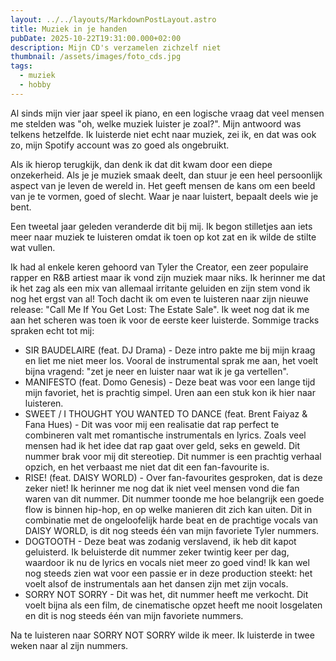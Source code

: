 ```yaml
---
layout: ../../layouts/MarkdownPostLayout.astro
title: Muziek in je handen
pubDate: 2025-10-22T19:31:00.000+02:00
description: Mijn CD's verzamelen zichzelf niet
thumbnail: /assets/images/foto_cds.jpg
tags:
  - muziek
  - hobby
---
```

Al sinds mijn vier jaar speel ik piano, en een logische vraag dat veel mensen me stelden was "oh, welke muziek luister je zoal?". Mijn antwoord was telkens hetzelfde. Ik luisterde niet echt naar muziek, zei ik, en dat was ook zo, mijn Spotify account was zo goed als ongebruikt.

Als ik hierop terugkijk, dan denk ik dat dit kwam door een diepe onzekerheid. Als je je muziek smaak deelt, dan stuur je een heel persoonlijk aspect van je leven de wereld in. Het geeft mensen de kans om een beeld van je te vormen, goed of slecht. Waar je naar luistert, bepaalt deels wie je bent.

Een tweetal jaar geleden veranderde dit bij mij. Ik begon stilletjes aan iets meer naar muziek te luisteren omdat ik toen op kot zat en ik wilde de stilte wat vullen.

Ik had al enkele keren gehoord van Tyler the Creator, een zeer populaire rapper en R&B artiest maar ik vond zijn muziek maar niks. Ik herinner me dat ik het zag als een mix van allemaal irritante geluiden en zijn stem vond ik nog het ergst van al! Toch dacht ik om even te luisteren naar zijn nieuwe release: "Call Me If You Get Lost: The Estate Sale". Ik weet nog dat ik me aan het scheren was toen ik voor de eerste keer luisterde. Sommige tracks spraken echt tot mij:

* SIR BAUDELAIRE (feat. DJ Drama) - Deze intro pakte me bij mijn kraag en liet me niet meer los. Vooral de instrumental sprak me aan, het voelt bijna vragend: "zet je neer en luister naar wat ik je ga vertellen".
* MANIFESTO (feat. Domo Genesis) - Deze beat was voor een lange tijd mijn favoriet, het is prachtig simpel. Uren aan een stuk kon ik hier naar luisteren.
* SWEET / I THOUGHT YOU WANTED TO DANCE (feat. Brent Faiyaz & Fana Hues) - Dit was voor mij een realisatie dat rap perfect te combineren valt met romantische instrumentals en lyrics. Zoals veel mensen had ik het idee dat rap gaat over geld, seks en geweld. Dit nummer brak voor mij dit stereotiep. Dit nummer is een prachtig verhaal opzich, en het verbaast me niet dat dit een fan-favourite is.
* RISE! (feat. DAISY WORLD) - Over fan-favourites gesproken, dat is deze zeker niet! Ik herinner me nog dat ik niet veel mensen vond die fan waren van dit nummer. Dit nummer toonde me hoe belangrijk een goede flow is binnen hip-hop, en op welke manieren dit zich kan uiten. Dit in combinatie met de ongeloofelijk harde beat en de prachtige vocals van DAISY WORLD, is dit nog steeds één van mijn favoriete Tyler nummers.
* DOGTOOTH - Deze beat was zodanig verslavend, ik heb dit kapot geluisterd. Ik beluisterde dit nummer zeker twintig keer per dag, waardoor ik nu de lyrics en vocals niet meer zo goed vind! Ik kan wel nog steeds zien wat voor een passie er in deze production steekt: het voelt alsof de instrumentals aan het dansen zijn met zijn vocals.
* SORRY NOT SORRY - Dit was het, dit nummer heeft me verkocht. Dit voelt bijna als een film, de cinematische opzet heeft me nooit losgelaten en dit is nog steeds één van mijn favoriete nummers.

Na te luisteren naar SORRY NOT SORRY wilde ik meer. Ik luisterde in twee weken naar al zijn nummers.
